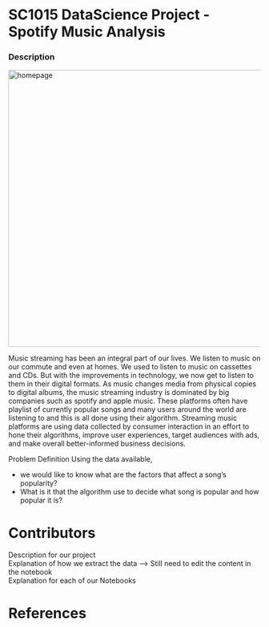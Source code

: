 # SC1015 DataScience Project - Spotify Music Analysis

### Description  
<img width="552" alt="homepage" src="https://user-images.githubusercontent.com/90097030/164613791-a747473f-56da-4a6d-a34c-6133ead80536.png">  

Music streaming has been an integral part of our lives. We listen to music on our commute and even at homes. We used to listen to music on cassettes and CDs. But with the improvements in technology, we now get to listen to them in their digital formats. As music changes media from physical copies to digital albums, the music streaming industry is dominated by big companies such as spotify and apple music. These platforms often have playlist of currently popular songs and many users around the world are listening to and this is all done using their algorithm. Streaming music platforms are using data collected by consumer interaction in an effort to hone their algorithms, improve user experiences, target audiences with ads, and make overall better-informed business decisions. 

Problem Definition
Using the data available,
- we would like to know what are the factors that affect a song’s popularity? 
- What is it that the algorithm use to decide what song is popular and how popular it is? 



# Contributors  
Description for our project  
Explanation of how we extract the data  --> Still need to edit the content in the notebook  
Explanation for each of our Notebooks  
# References


